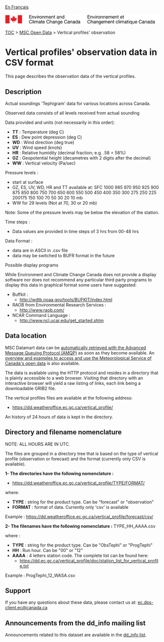 [En Français](readme_obs-vertical-pfl-datamart_fr.md)

![ECCC logo](../../img_eccc-logo.png)

[TOC](../../readme_en.md) > [MSC Open Data](../readme_en.md) > Vertical profiles' observation

# Vertical profiles' observation data in CSV format

This page describes the observation data of the vertical profiles.

## Description 

Actual soundings 'Tephigram' data for various locations across Canada.

Observed data consists of all levels received from actual sounding

Data provided and units (not necessarily in this order):

* __TT__ : Temperature  (deg C)
* __ES__ : Dew point depression (deg C)
* __WD__ : Wind direction (deg true)
* __UV__ : Wind speed (knots)
* __HR__ : Relative humidity (decimal fraction; e.g.  .58 = 58%) 
* __GZ__ : Geopotential height (decametres with 2 digits after the decimal)
* __WW__ : Vertical velocity  (Pa/sec)

Pressure levels :
* start at surface
* GZ, ES, UV, WD, HR and TT available at: SFC 1000 985 970 950 925 900 875 850 800 750 700 650 600 550 500 450 400 350 300 275 250 225 200175  150 100  70  50  30  20  10 mb
* WW for 29 levels (Not at 70, 30 or 20 mb)

Note: Some of the pressure levels may be below the elevation of the station. 

Time steps :
* Data values are provided in time steps of 3 hrs from 00-48 hrs

Data Format :
* data are in ASCII in .csv file
* data may be switched to BUFR format in the future  

Possible display programs

While Environment and Climate Change Canada does not provide a display software nor does not recommend any particular third party programs to display this data in graphical format some users have suggested:

* Buffkit :
    * http://wdtb.noaa.gov/tools/BUFKIT/index.html
* RAOB from Environmental Research Services :
    * http://www.raob.com/ 
* NCAR Command Language :
    * http://www.ncl.ucar.edu/get_started.shtm

## Data location 

MSC Datamart data can be [automatically retrieved with the Advanced Message Queuing Protocol (AMQP)](.../../msc-datamart/amqp_en.md) as soon as they become available. An [overview and examples to access and use the Meteorological Service of Canada's open data](.../../usage/readme_en.md) is also available.

The data is available using the HTTP protocol and resides in a directory that is plainly accessible to a web browser. Visiting that directory with an interactive browser will yield a raw listing of links, each link being a downloadable GRIB2 file.

The vertical profiles files are available at the following address:
* https://dd.weatheroffice.ec.gc.ca/vertical_profile/

An history of 24 hours of data is kept in the directory.

## Directory and filename nomenclature 

NOTE: ALL HOURS ARE IN UTC.

The files are grouped in a directory tree that is based on the type of vertical profile (observation or forecast) and the format  (currently only CSV is available).

__1- The directories have the following nomenclature :__
* https://dd.weatheroffice.ec.gc.ca/vertical_profile/TYPE/FORMAT/

where:
* __TYPE__ : string for the product type. Can be "forecast" or "observation"
* __FORMAT__ : format of data. Currently only 'csv' is available

Example : 
https://dd.weatheroffice.ec.gc.ca/vertical_profile/forecast/csv/

__2- The filenames have the following nomenclature :__
TYPE_HH_AAAA.csv

where :
* __TYPE__ : string for the product type. Can be "ObsTephi" or "ProgTephi"
* __HH__ : Run hour. Can be "00" or "12"
* __AAAA__ : 4 letters station code. The complete list can be found here:
    * https://dd.ec.gc.ca/vertical_profile/doc/station_list_for_vertical_profile.txt

Example : 
ProgTephi_12_WASA.csv

## Support

If you have any questions about these data, please contact us at: ec.dps-client.ec@canada.ca

## Announcements from the dd_info mailing list 

Announcements related to this dataset are available in the [dd_info list](https://lists.ec.gc.ca/cgi-bin/mailman/listinfo/dd_info).




